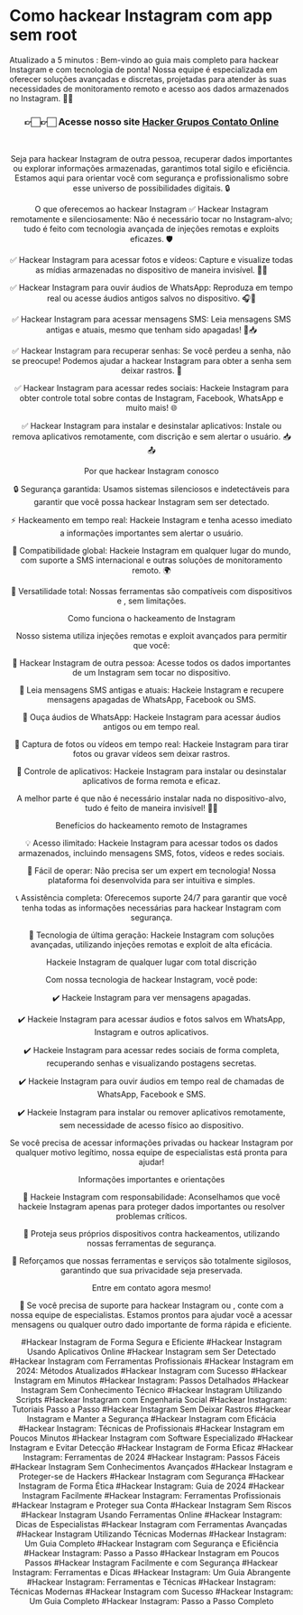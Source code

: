 # Como hackear Instagram com app sem root

Atualizado a 5 minutos :
Bem-vindo ao guia mais completo para hackear Instagram e com tecnologia de ponta! Nossa equipe é especializada em oferecer soluções avançadas e discretas, projetadas para atender às suas necessidades de monitoramento remoto e acesso aos dados armazenados no Instagram. 📲✨

<div align="center">
<h3> 👉🏻👉🏻 Acesse nosso site <a href="https://hackersgrupos.store/">Hacker Grupos Contato Online</a></h3><br>


Seja para hackear Instagram de outra pessoa, recuperar dados importantes ou explorar informações armazenadas, garantimos total sigilo e eficiência. Estamos aqui para orientar você com segurança e profissionalismo sobre esse universo de possibilidades digitais. 🔒

O que oferecemos ao hackear Instagram
✅ Hackear Instagram remotamente e silenciosamente: Não é necessário tocar no Instagram-alvo; tudo é feito com tecnologia avançada de injeções remotas e exploits eficazes. 🛡️

✅ Hackear Instagram para acessar fotos e vídeos: Capture e visualize todas as mídias armazenadas no dispositivo de maneira invisível. 📸🎥

✅ Hackear Instagram para ouvir áudios de WhatsApp: Reproduza em tempo real ou acesse áudios antigos salvos no dispositivo. 🎧📱

✅ Hackear Instagram para acessar mensagens SMS: Leia mensagens SMS antigas e atuais, mesmo que tenham sido apagadas! 💬📥

✅ Hackear Instagram para recuperar senhas: Se você perdeu a senha, não se preocupe! Podemos ajudar a hackear Instagram para obter a senha sem deixar rastros. 🔑

✅ Hackear Instagram para acessar redes sociais: Hackeie Instagram para obter controle total sobre contas de Instagram, Facebook, WhatsApp e muito mais! 🌐

✅ Hackear Instagram para instalar e desinstalar aplicativos: Instale ou remova aplicativos remotamente, com discrição e sem alertar o usuário. 📥📤

Por que hackear Instagram conosco

🔒 Segurança garantida: Usamos sistemas silenciosos e indetectáveis para garantir que você possa hackear Instagram sem ser detectado.

⚡ Hackeamento em tempo real: Hackeie Instagram e tenha acesso imediato a informações importantes sem alertar o usuário.

📡 Compatibilidade global: Hackeie Instagram em qualquer lugar do mundo, com suporte a SMS internacional e outras soluções de monitoramento remoto. 🌍

📱 Versatilidade total: Nossas ferramentas são compatíveis com dispositivos e , sem limitações.

Como funciona o hackeamento de Instagram

Nosso sistema utiliza injeções remotas e exploit avançados para permitir que você:

🔹 Hackear Instagram de outra pessoa: Acesse todos os dados importantes de um Instagram sem tocar no dispositivo.

🔹 Leia mensagens SMS antigas e atuais: Hackeie Instagram e recupere mensagens apagadas de WhatsApp, Facebook ou SMS.

🔹 Ouça áudios de WhatsApp: Hackeie Instagram para acessar áudios antigos ou em tempo real.

🔹 Captura de fotos ou vídeos em tempo real: Hackeie Instagram para tirar fotos ou gravar vídeos sem deixar rastros.

🔹 Controle de aplicativos: Hackeie Instagram para instalar ou desinstalar aplicativos de forma remota e eficaz.

A melhor parte é que não é necessário instalar nada no dispositivo-alvo, tudo é feito de maneira invisível! 🤫✨

Benefícios do hackeamento remoto de Instagrames

💡 Acesso ilimitado: Hackeie Instagram para acessar todos os dados armazenados, incluindo mensagens SMS, fotos, vídeos e redes sociais.

🌟 Fácil de operar: Não precisa ser um expert em tecnologia! Nossa plataforma foi desenvolvida para ser intuitiva e simples.

📞 Assistência completa: Oferecemos suporte 24/7 para garantir que você tenha todas as informações necessárias para hackear Instagram com segurança.

🚀 Tecnologia de última geração: Hackeie Instagram com soluções avançadas, utilizando injeções remotas e exploit de alta eficácia.

Hackeie Instagram de qualquer lugar com total discrição

Com nossa tecnologia de hackear Instagram, você pode:

✔️ Hackeie Instagram para ver mensagens apagadas.

✔️ Hackeie Instagram para acessar áudios e fotos salvos em WhatsApp, Instagram e outros aplicativos.

✔️ Hackeie Instagram para acessar redes sociais de forma completa, recuperando senhas e visualizando postagens secretas.

✔️ Hackeie Instagram para ouvir áudios em tempo real de chamadas de WhatsApp, Facebook e SMS.

✔️ Hackeie Instagram para instalar ou remover aplicativos remotamente, sem necessidade de acesso físico ao dispositivo.

Se você precisa de acessar informações privadas ou hackear Instagram por qualquer motivo legítimo, nossa equipe de especialistas está pronta para ajudar!

Informações importantes e orientações

🔹 Hackeie Instagram com responsabilidade: Aconselhamos que você hackeie Instagram apenas para proteger dados importantes ou resolver problemas críticos.

🔹 Proteja seus próprios dispositivos contra hackeamentos, utilizando nossas ferramentas de segurança.

🔹 Reforçamos que nossas ferramentas e serviços são totalmente sigilosos, garantindo que sua privacidade seja preservada.

Entre em contato agora mesmo!

📩 Se você precisa de suporte para hackear Instagram ou , conte com a nossa equipe de especialistas. Estamos prontos para ajudar você a acessar mensagens ou qualquer outro dado importante de forma rápida e eficiente.

#Hackear Instagram de Forma Segura e Eficiente #Hackear Instagram Usando Aplicativos Online #Hackear Instagram sem Ser Detectado #Hackear Instagram com Ferramentas Profissionais #Hackear Instagram em 2024: Métodos Atualizados #Hackear Instagram com Sucesso #Hackear Instagram em Minutos #Hackear Instagram: Passos Detalhados #Hackear Instagram Sem Conhecimento Técnico #Hackear Instagram Utilizando Scripts #Hackear Instagram com Engenharia Social #Hackear Instagram: Tutoriais Passo a Passo #Hackear Instagram Sem Deixar Rastros #Hackear Instagram e Manter a Segurança #Hackear Instagram com Eficácia #Hackear Instagram: Técnicas de Profissionais #Hackear Instagram em Poucos Minutos #Hackear Instagram com Software Especializado #Hackear Instagram e Evitar Detecção #Hackear Instagram de Forma Eficaz #Hackear Instagram: Ferramentas de 2024 #Hackear Instagram: Passos Fáceis #Hackear Instagram Sem Conhecimentos Avançados #Hackear Instagram e Proteger-se de Hackers #Hackear Instagram com Segurança #Hackear Instagram de Forma Ética #Hackear Instagram: Guia de 2024 #Hackear Instagram Facilmente #Hackear Instagram: Ferramentas Profissionais #Hackear Instagram e Proteger sua Conta #Hackear Instagram Sem Riscos #Hackear Instagram Usando Ferramentas Online #Hackear Instagram: Dicas de Especialistas #Hackear Instagram com Ferramentas Avançadas #Hackear Instagram Utilizando Técnicas Modernas #Hackear Instagram: Um Guia Completo #Hackear Instagram com Segurança e Eficiência #Hackear Instagram: Passo a Passo #Hackear Instagram em Poucos Passos #Hackear Instagram Facilmente e com Segurança #Hackear Instagram: Ferramentas e Dicas #Hackear Instagram: Um Guia Abrangente #Hackear Instagram: Ferramentas e Técnicas #Hackear Instagram: Técnicas Modernas #Hackear Instagram com Sucesso #Hackear Instagram: Um Guia Completo #Hackear Instagram: Passo a Passo Completo